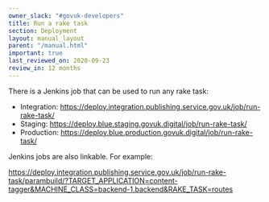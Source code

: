 ```yaml
---
owner_slack: "#govuk-developers"
title: Run a rake task
section: Deployment
layout: manual_layout
parent: "/manual.html"
important: true
last_reviewed_on: 2020-09-23
review_in: 12 months
---
```


There is a Jenkins job that can be used to run any rake task:

- Integration:
  <https://deploy.integration.publishing.service.gov.uk/job/run-rake-task/>
- Staging:
  <https://deploy.blue.staging.govuk.digital/job/run-rake-task/>
- Production:
  <https://deploy.blue.production.govuk.digital/job/run-rake-task/>

Jenkins jobs are also linkable. For example:

<https://deploy.integration.publishing.service.gov.uk/job/run-rake-task/parambuild/?TARGET_APPLICATION=content-tagger&MACHINE_CLASS=backend-1.backend&RAKE_TASK=routes>
